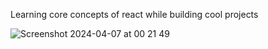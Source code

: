 Learning core concepts of react while building cool projects

![Screenshot 2024-04-07 at 00 21 49](https://github.com/NovakVed/learning-react-v1/assets/9297079/5393e01c-3503-4800-a5d8-a9a7530e5669)
